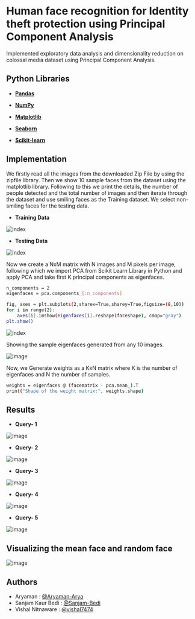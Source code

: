 # Human face recognition for Identity theft protection using Principal Component Analysis

Implemented exploratory data analysis and dimensionality reduction on colossal media dataset using
Principal Component Analysis.




## Python Libraries 

* **[Pandas](https://pandas.pydata.org/docs/getting_started/install.html)** 

* **[NumPy](https://numpy.org/install/)** 

* **[Matplotlib](https://matplotlib.org/stable/users/installing/index.html)** 

* **[Seaborn](https://seaborn.pydata.org/installing.html)** 

* **[Scikit-learn](https://scikit-learn.org/stable/install.html)** 




## Implementation

We firstly read all the images from the downloaded Zip File by using the zipfile library. Then we show 10 sample faces from the dataset using the matplotlib library. Following to this we print the details, the number of people detected and the total number of images and then iterate through the dataset and use smiling faces as the Training dataset. We select non-smiling faces for the testing data. 

* **Training Data**

![index](https://user-images.githubusercontent.com/75626387/197199362-a9f59605-5ed1-40f0-bd72-23d913029ad0.png)

* **Testing Data**

![index](https://user-images.githubusercontent.com/75626387/197199387-c0969a80-d8e9-4c12-803c-d706f3a387b4.png)


Now we create a NxM matrix with N images and M pixels per image, following which we import PCA from Scikit Learn Library in Python and apply PCA and take first K principal components as eigenfaces.

```bash
n_components = 2
eigenfaces = pca.components_[:n_components]

fig, axes = plt.subplots(2,sharex=True,sharey=True,figsize=(8,10))
for i in range(2):
    axes[i].imshow(eigenfaces[i].reshape(faceshape), cmap="gray")
plt.show()
```
![index](https://user-images.githubusercontent.com/75626387/197199788-0e923caa-c404-484e-9405-f05193030ee1.png)

Showing the sample eigenfaces generated from any 10 images.

![image](https://user-images.githubusercontent.com/75626387/197204118-7336e2c2-e0b7-4194-b9d1-ab6d6cd432de.png)

Now, we Generate weights as a KxN matrix where K is the number of eigenfaces and N the number of samples.

```bash
weights = eigenfaces @ (facematrix - pca.mean_).T
print("Shape of the weight matrix:", weights.shape)
```
## Results

* **Query- 1**

![image](https://user-images.githubusercontent.com/75626387/197205180-43f993b1-dc45-4bf6-aca1-89b49b3a2292.png)

* **Query- 2**

![image](https://user-images.githubusercontent.com/75626387/197205326-d7dd188f-a63b-4cbf-a04e-5350a58d8260.png)

* **Query- 3**

![image](https://user-images.githubusercontent.com/75626387/197205428-f1b324f1-dace-4b51-a234-d135cb8be54e.png)

* **Query- 4**

![image](https://user-images.githubusercontent.com/75626387/197205553-a69f4246-4cbe-44f4-9b55-562eb238dcf0.png)

* **Query- 5**

![image](https://user-images.githubusercontent.com/75626387/197205622-9538bda4-b752-4f3f-b0c8-c16c2a9cab0a.png)

## Visualizing the mean face and random face

![image](https://user-images.githubusercontent.com/75626387/197205687-d7b22bf7-b388-4fda-ac5b-c1a211d6a855.png)

## Authors

- Aryaman : [@Aryaman-Arya](https://github.com/Aryaman-Arya)
- Sanjam Kaur Bedi : [@Sanjam-Bedi](https://github.com/Sanjam-Bedi)
- Vishal Nitnaware : [@vishal7474](https://github.com/vishal7474)

